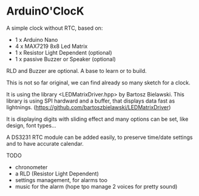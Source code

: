 # ArduinO'ClocK
A simple clock without RTC, based on:
  - 1 x Arduino Nano
  - 4 x MAX7219 8x8 Led Matrix
  - 1 x Resistor Light Dependent (optional)
  - 1 x passive Buzzer or Speaker (optional)

RLD and Buzzer are optional.
A base to learn or to build.

This is not so far original, we can find already so many sketch for a clock.

It is using the library <LEDMatrixDriver.hpp> by Bartosz Bielawski. This library is using SPI hardward and a buffer, that displays data fast as lightnings.
(https://github.com/bartoszbielawski/LEDMatrixDriver)

It is displaying digits with sliding effect and many options can be set, like design, font types...

A DS3231 RTC module can be added easily, to preserve time/date settings and to have accurate calendar.


TODO
  - chronometer
  - a RLD (Resistor Light Dependent)
  - settings management, for alarms too
  - music for the alarm (hope tpo manage 2 voices for pretty sound)
